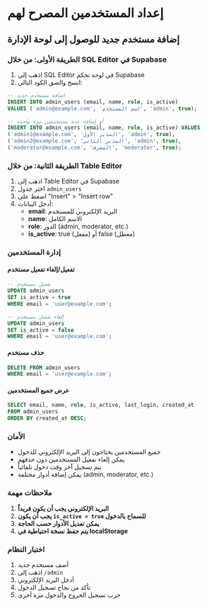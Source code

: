 # إعداد المستخدمين المصرح لهم

## إضافة مستخدم جديد للوصول إلى لوحة الإدارة

### الطريقة الأولى: من خلال SQL Editor في Supabase

1. اذهب إلى SQL Editor في لوحة تحكم Supabase
2. انسخ والصق الكود التالي:

```sql
-- إضافة مستخدم جديد
INSERT INTO admin_users (email, name, role, is_active)
VALUES ('admin@example.com', 'اسم المستخدم', 'admin', true);

-- أو إضافة عدة مستخدمين مرة واحدة
INSERT INTO admin_users (email, name, role, is_active) VALUES
('admin1@example.com', 'المدير الأول', 'admin', true),
('admin2@example.com', 'المدير الثاني', 'admin', true),
('moderator@example.com', 'المشرف', 'moderator', true);
```

### الطريقة الثانية: من خلال Table Editor

1. اذهب إلى Table Editor في Supabase
2. اختر جدول `admin_users`
3. اضغط على "Insert" > "Insert row"
4. أدخل البيانات:
   - **email**: البريد الإلكتروني للمستخدم
   - **name**: الاسم الكامل
   - **role**: الدور (admin, moderator, etc.)
   - **is_active**: true (مفعل) أو false (معطل)

### إدارة المستخدمين

#### تفعيل/إلغاء تفعيل مستخدم
```sql
-- تفعيل مستخدم
UPDATE admin_users 
SET is_active = true 
WHERE email = 'user@example.com';

-- إلغاء تفعيل مستخدم
UPDATE admin_users 
SET is_active = false 
WHERE email = 'user@example.com';
```

#### حذف مستخدم
```sql
DELETE FROM admin_users 
WHERE email = 'user@example.com';
```

#### عرض جميع المستخدمين
```sql
SELECT email, name, role, is_active, last_login, created_at
FROM admin_users
ORDER BY created_at DESC;
```

### الأمان

- جميع المستخدمين يحتاجون إلى البريد الإلكتروني للدخول
- يمكن إلغاء تفعيل المستخدمين دون حذفهم
- يتم تسجيل آخر وقت دخول تلقائياً
- يمكن إضافة أدوار مختلفة (admin, moderator, etc.)

### ملاحظات مهمة

1. **البريد الإلكتروني يجب أن يكون فريداً**
2. **يجب أن يكون `is_active = true` للسماح بالدخول**
3. **يمكن تعديل الأدوار حسب الحاجة**
4. **يتم حفظ نسخة احتياطية في localStorage**

### اختبار النظام

1. أضف مستخدم جديد
2. اذهب إلى `/admin`
3. أدخل البريد الإلكتروني
4. تأكد من نجاح تسجيل الدخول
5. جرب تسجيل الخروج والدخول مرة أخرى






